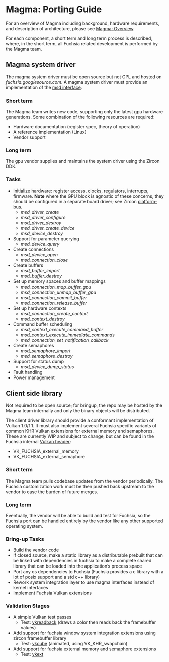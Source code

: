 # Magma: Porting Guide

For an overview of Magma including background, hardware requirements, and description of architecture, please see [Magma: Overview](README.md).

For each component, a short term and long term process is described, where, in the short term, all Fuchsia related development is performed by the Magma team.

## Magma system driver

The magma system driver must be open source but not GPL and hosted on *fuchsia.googlesource.com*.  A magma system driver must provide an implementation of the [msd interface](/src/graphics/lib/magma/include/msd_abi/msd.h).

### Short term

The Magma team writes new code, supporting only the latest gpu hardware generations. Some combination of the following resources are required:

* Hardware documentation (register spec, theory of operation)
* A reference implementation (Linux)
* Vendor support

### Long term

The gpu vendor supplies and maintains the system driver using the Zircon DDK.

### Tasks

* Initialize hardware: register access, clocks, regulators, interrupts, firmware.  **Note** where the GPU block is agnostic of these concerns, they should be configured in a separate board driver; see Zircon [platform-bus](/docs/concepts/drivers/platform-bus.md).
	* *msd_driver_create*
	* *msd_driver_configure*
	* *msd_driver_destroy*
	* *msd_driver_create_device*
	* *msd_device_destroy*
* Support for parameter querying
	* *msd_device_query*
* Create connections
	* *msd_device_open*
	* *msd_connection_close*
* Create buffers
	* *msd_buffer_import*
	* *msd_buffer_destroy*
* Set up memory spaces and buffer mappings
	* *msd_connection_map_buffer_gpu*
	* *msd_connection_unmap_buffer_gpu*
	* *msd_connection_commit_buffer*
	* *msd_connection_release_buffer*
* Set up hardware contexts
	* *msd_connection_create_context*
	* *msd_context_destroy*
* Command buffer scheduling
	* *msd_context_execute_command_buffer*
	* *msd_context_execute_immediate_commands*
	* *msd_connection_set_notification_callback*
* Create semaphores
	* *msd_semaphore_import*
	* *msd_semaphore_destroy*
* Support for status dump
	* *msd_device_dump_status*
* Fault handling
* Power management

## Client side library

Not required to be open source; for bringup, the repo may be hosted by the Magma team internally and only the binary objects will be distributed.

The client driver library should provide a conformant implementation of Vulkan 1.0/1.1.  It must also implement several Fuchsia specific variants of common KHR Vulkan extensions for external memory and semaphores. These are currently WIP and subject to change, but can be found in the Fuchsia internal [Vulkan header](https://fuchsia.googlesource.com/third_party/vulkan_loader_and_validation_layers/+/master/include/vulkan/vulkan.h):

* VK_FUCHSIA_external_memory
* VK_FUCHSIA_external_semaphore

### Short term
The Magma team pulls codebase updates from the vendor periodically.  The Fuchsia customization work must be then pushed back upstream to the vendor to ease the burden of future merges.

### Long term
Eventually, the vendor will be able to build and test for Fuchsia, so the Fuchsia port can be handled entirely by the vendor like any other supported operating system.

### Bring-up Tasks

* Build the vendor code
* If closed source, make a static library as a distributable prebuilt that can be linked with dependencies in fuchsia to make a complete shared library that can be loaded into the application’s process space
* Port any os dependencies to Fuchsia (Fuchsia provides a c library with a lot of posix support and a std c++ library)
* Rework system integration layer to use magma interfaces instead of kernel interfaces
* Implement Fuchsia Vulkan extensions

### Validation Stages

* A simple Vulkan test passes
	* Test: [vkreadback](/src/graphics/tests/vkreadback) (draws a color then reads back the framebuffer values)
* Add support for fuchsia window system integration extensions using zircon framebuffer library
    * Test: [vkcube](/src/graphics/examples/vkcube/) (animated, using VK_KHR_swapchain)
* Add support for fuchsia external memory and semaphore extensions
	* Test: [vkext](/src/graphics/tests/vkext)

